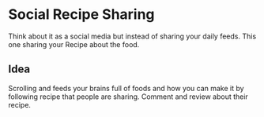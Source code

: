 # Social Recipe Sharing

Think about it as a social media but instead of sharing your daily feeds. This one sharing your Recipe about the food.


## Idea

Scrolling and feeds your brains full of foods and how you can make it by following recipe that people are sharing.
Comment and review about their recipe. 

